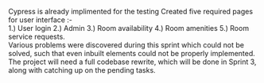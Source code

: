 Cypress is already implimented for the testing 
Created five required pages for user interface :-<br>
1.) User login
2.) Admin
3.) Room availability
4.) Room amenities
5.) Room service requests.<br>
Various problems were discovered during this sprint which could not be solved, such that even inbuilt elements could not be properly implemented. The project will need a full codebase rewrite, which will be done in Sprint 3, along with catching up on the pending tasks.
